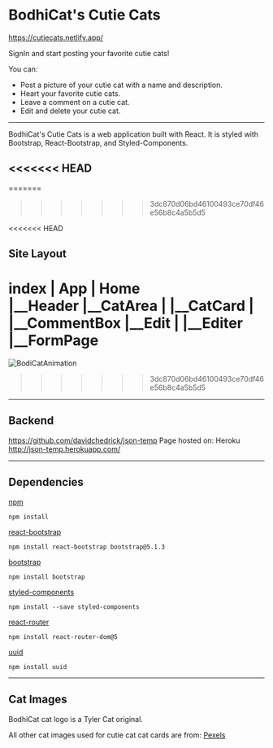 # BodhiCat's Cutie Cats

https://cutiecats.netlify.app/

SignIn and start posting your favorite cutie cats!

You can:
- Post a picture of your cutie cat with a name and description.
- Heart your favorite cutie cats.
- Leave a comment on a cutie cat.
- Edit and delete your cutie cat.

---
BodhiCat's Cutie Cats is a web application built with React. It is styled with Bootstrap, React-Bootstrap, and Styled-Components. 

<<<<<<< HEAD
---
=======
>>>>>>> 3dc870d06bd46100493ce70df46e56b8c4a5b5d5




<<<<<<< HEAD



## Site Layout

index
|
App
|
Home  
|__Header
|__CatArea
|	  |__CatCard
|			|__CommentBox
|__Edit
|    |__Editer
|__FormPage	
=======
![BodiCatAnimation](https://user-images.githubusercontent.com/85001660/154337630-fe8a5551-e8b1-4734-b874-67e7bacb0bc5.gif)


>>>>>>> 3dc870d06bd46100493ce70df46e56b8c4a5b5d5


---
## Backend

https://github.com/davidchedrick/json-temp
Page hosted on:
Heroku
http://json-temp.herokuapp.com/


---
## Dependencies


[npm](https://docs.npmjs.com/cli/v8/commands/npm-install)
```
npm install
```

[react-bootstrap](https://react-bootstrap.github.io/getting-started/introduction/)
```
npm install react-bootstrap bootstrap@5.1.3
```

[bootstrap](https://www.npmjs.com/package/bootstrap)
```
npm install bootstrap
```

[styled-components](https://styled-components.com/docs/basics#installation)
```
npm install --save styled-components
```

[react-router](https://github.com/remix-run/react-router/blob/main/docs/getting-started/tutorial.md)
```
npm install react-router-dom@5
```

[uuid](https://www.npmjs.com/package/uuid)
```
npm install uuid
```


---
## Cat Images

BodhiCat cat logo is a Tyler Cat original.

All other cat images used for cutie cat cat cards are from:
[Pexels](https://www.pexels.com/search/cat/)
